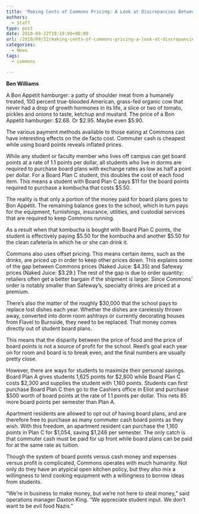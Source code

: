 ```yaml
---
title: 'Making Cents of Commons Pricing: A Look at Discrepancies Between Board Points and Commuter Cash'
authors: 
  - Staff
type: post
date: 2010-09-22T19:19:00+00:00
url: /2010/09/22/making-cents-of-commons-pricing-a-look-at-discrepancies-between-board-points-and-commuter-cash/
categories:
  - News
tags:
  - commons

---
```

**Ben Williams**

A Bon Appétit hamburger: a patty of shoulder meat from a humanely treated, 100 percent true-blooded American, grass-fed organic cow that never had a drop of growth hormones in its life, a slice or two of tomato, pickles and onions to taste, ketchup and mustard. The price of a Bon Appétit hamburger: $2.68. Or $2.95. Maybe even $5.90.

The various payment methods available to those eating at Commons can have interesting effects on the de facto cost. Commuter cash is cheapest while using board points reveals inflated prices.
  
While any student or faculty member who lives off campus can get board points at a rate of 1.1 points per dollar, all students who live in dorms are required to purchase board plans with exchange rates as low as half a point per dollar. For a Board Plan C student, this doubles the cost of each food item. This means a student with Board Plan C pays $11 for the board points required to purchase a kombucha that costs $5.50.

The reality is that only a portion of the money paid for board plans goes to Bon Appétit. The remaining balance goes to the school, which in turn pays for the equipment, furnishings, insurance, utilities, and custodial services that are required to keep Commons running.
  
As a result when that kombucha is bought with Board Plan C points, the student is effectively paying $5.50 for the kombucha and another $5.50 for the clean cafeteria in which he or she can drink it.

Commons also uses offset pricing. This means certain items, such as the drinks, are priced up in order to keep other prices down. This explains some of the gap between Commons prices (Naked Juice: $4.35) and Safeway prices (Naked Juice: $3.29.) The rest of the gap is due to order quantity: retailers often get a better bargain if the shipment is larger. Since Commons’ order is notably smaller than Safeway’s, specialty drinks are priced at a premium.

There’s also the matter of the roughly $30,000 that the school pays to replace lost dishes each year. Whether the dishes are carelessly thrown away, converted into dorm room ashtrays or currently decorating houses from Flavel to Burnside, they need to be replaced. That money comes directly out of student board plans.

This means that the disparity between the price of food and the price of board points is not a source of profit for the school. Reed’s goal each year on for room and board is to break even, and the final numbers are usually pretty close.

However, there are ways for students to maximize their personal savings. Board Plan A gives students 1,625 points for $2,800 while Board Plan C costs $2,300 and supplies the student with 1,160 points. Students can first purchase Board Plan C then go to the Cashiers office in Eliot and purchase $500 worth of board points at the rate of 1.1 points per dollar. This nets 85 more board points per semester than Plan A.

Apartment residents are allowed to opt out of having board plans, and are therefore free to purchase as many commuter cash board points as they wish. With this freedom, an apartment resident can purchase the 1,160 points in Plan C for $1,054, saving $1,246 per semester. The only catch is that commuter cash must be paid for up front while board plans can be paid for at the same rate as tuition.

Though the system of board points versus cash money and expenses versus profit is complicated, Commons operates with much humanity. Not only do they have an atypical open kitchen policy, but they also mix a willingness to lend cooking equipment with a willingness to borrow ideas from students.

“We’re in business to make money, but we’re not here to steal money,” said operations manager Daxton King. “We appreciate student input. We don’t want to be evil food Nazis.”
